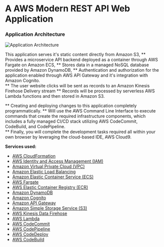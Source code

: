 # A AWS Modern REST API Web Application


### Application Architecture

![Application Architecture](/images/Application-Architecture.jpg)

This application serves it's static content directly from Amazon S3, 
** Provides a microservice API backend deployed as a container through AWS Fargate on Amazon ECS, 
** Stores data in a managed NoSQL database provided by Amazon DynamoDB,
** Authentication and authorization for the application enabled through AWS API Gateway and it's integration with Amazon Cognito.  
** The user website clicks will be sent as records to an Amazon Kinesis Firehose Delivery stream
** Records will be processed by serverless AWS Lambda functions and then stored in Amazon S3.

** Creating and deploying changes to this application completely programmatically. 
** Will use the AWS Command Line Interface to execute commands that create the required infrastructure components, which includes a fully managed CI/CD stack utilizing AWS CodeCommit, CodeBuild, and CodePipeline.  
** Finally, you will complete the development tasks required all within your own browser by leveraging the cloud-based IDE, AWS Cloud9.


**Services used:**
* [AWS CloudFormation](https://aws.amazon.com/cloudformation/)
* [AWS Identity and Access Management (IAM)](https://aws.amazon.com/iam/)
* [Amazon Virtual Private Cloud (VPC)](https://aws.amazon.com/vpc/)
* [Amazon Elastic Load Balancing](https://aws.amazon.com/elasticloadbalancing/)
* [Amazon Elastic Container Service (ECS)](https://aws.amazon.com/ecs/)
* [AWS Fargate](https://aws.amazon.com/fargate/)
* [AWS Elastic Container Registry (ECR)](https://aws.amazon.com/ecr/)
* [Amazon DynamoDB](https://aws.amazon.com/dynamodb/)
* [Amazon Cognito](http://aws.amazon.com/cognito/)
* [Amazon API Gateway](https://aws.amazon.com/api-gateway/)
* [Amazon Simple Storage Service (S3)](https://aws.amazon.com/s3/)
* [AWS Kinesis Data Firehose](https://aws.amazon.com/kinesis/data-firehose/)
* [AWS Lambda](https://aws.amazon.com/lambda/)
* [AWS CodeCommit](https://aws.amazon.com/codecommit/)
* [AWS CodePipeline](https://aws.amazon.com/codepipeline/)
* [AWS CodeDeploy](https://aws.amazon.com/codedeploy/)
* [AWS CodeBuild](https://aws.amazon.com/codebuild/)
